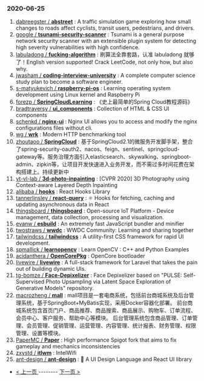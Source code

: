 ### 2020-06-25 
1. [
        dabreegster /
**abstreet**](https://github.com/dabreegster/abstreet) : A traffic simulation game exploring how small changes to roads affect cyclists, transit users, pedestrians, and drivers.
1. [
        google /
**tsunami-security-scanner**](https://github.com/google/tsunami-security-scanner) : Tsunami is a general purpose network security scanner with an extensible plugin system for detecting high severity vulnerabilities with high confidence.
1. [
        labuladong /
**fucking-algorithm**](https://github.com/labuladong/fucking-algorithm) : 刷算法全靠套路，认准 labuladong 就够了！English version supported! Crack LeetCode, not only how, but also why.
1. [
        jwasham /
**coding-interview-university**](https://github.com/jwasham/coding-interview-university) : A complete computer science study plan to become a software engineer.
1. [
        s-matyukevich /
**raspberry-pi-os**](https://github.com/s-matyukevich/raspberry-pi-os) : Learning operating system development using Linux kernel and Raspberry Pi
1. [
        forezp /
**SpringCloudLearning**](https://github.com/forezp/SpringCloudLearning) : 《史上最简单的Spring Cloud教程源码》
1. [
        bradtraversy /
**ui_components**](https://github.com/bradtraversy/ui_components) : Collection of HTML & CSS UI components
1. [
        schenkd /
**nginx-ui**](https://github.com/schenkd/nginx-ui) : Nginx UI allows you to access and modify the nginx configurations files without cli.
1. [
        wg /
**wrk**](https://github.com/wg/wrk) : Modern HTTP benchmarking tool
1. [
        zhoutaoo /
**SpringCloud**](https://github.com/zhoutaoo/SpringCloud) : 基于SpringCloud2.1的微服务开发脚手架，整合了spring-security-oauth2、nacos、feign、sentinel、springcloud-gateway等。服务治理方面引入elasticsearch、skywalking、springboot-admin、zipkin等，让项目开发快速进入业务开发，而不需过多时间花费在架构搭建上。持续更新中
1. [
        vt-vl-lab /
**3d-photo-inpainting**](https://github.com/vt-vl-lab/3d-photo-inpainting) : [CVPR 2020] 3D Photography using Context-aware Layered Depth Inpainting
1. [
        alibaba /
**hooks**](https://github.com/alibaba/hooks) : React Hooks Library
1. [
        tannerlinsley /
**react-query**](https://github.com/tannerlinsley/react-query) : ⚛️ Hooks for fetching, caching and updating asynchronous data in React
1. [
        thingsboard /
**thingsboard**](https://github.com/thingsboard/thingsboard) : Open-source IoT Platform - Device management, data collection, processing and visualization.
1. [
        evanw /
**esbuild**](https://github.com/evanw/esbuild) : An extremely fast JavaScript bundler and minifier
1. [
        twostraws /
**wwdc**](https://github.com/twostraws/wwdc) : WWDC Community: Learning and sharing together
1. [
        tailwindcss /
**tailwindcss**](https://github.com/tailwindcss/tailwindcss) : A utility-first CSS framework for rapid UI development.
1. [
        spmallick /
**learnopencv**](https://github.com/spmallick/learnopencv) : Learn OpenCV : C++ and Python Examples
1. [
        acidanthera /
**OpenCorePkg**](https://github.com/acidanthera/OpenCorePkg) : OpenCore bootloader
1. [
        livewire /
**livewire**](https://github.com/livewire/livewire) : A full-stack framework for Laravel that takes the pain out of building dynamic UIs.
1. [
        tg-bomze /
**Face-Depixelizer**](https://github.com/tg-bomze/Face-Depixelizer) : Face Depixelizer based on "PULSE: Self-Supervised Photo Upsampling via Latent Space Exploration of Generative Models" repository.
1. [
        macrozheng /
**mall**](https://github.com/macrozheng/mall) : mall项目是一套电商系统，包括前台商城系统及后台管理系统，基于SpringBoot+MyBatis实现，采用Docker容器化部署。 前台商城系统包含首页门户、商品推荐、商品搜索、商品展示、购物车、订单流程、会员中心、客户服务、帮助中心等模块。 后台管理系统包含商品管理、订单管理、会员管理、促销管理、运营管理、内容管理、统计报表、财务管理、权限管理、设置等模块。
1. [
        PaperMC /
**Paper**](https://github.com/PaperMC/Paper) : High performance Spigot fork that aims to fix gameplay and mechanics inconsistencies
1. [
        zxystd /
**itlwm**](https://github.com/zxystd/itlwm) : IntelWifi
1. [
        ant-design /
**ant-design**](https://github.com/ant-design/ant-design) : 🌈 A UI Design Language and React UI library 

- [ < 上一页 ](https://github.com/able8/github-trending-daily-record/blob/master/2020-06-24.md) -------- [ 下一页 > ](https://github.com/able8/github-trending-daily-record/blob/master/2020-06-26.md)